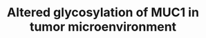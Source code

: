 ---
annotations:
- id: CL:0000084
  parent: native cell
  type: Cell Type Ontology
  value: T cell
- id: CL:0001063
  type: Cell Type Ontology
  value: neoplastic cell
- id: CL:0000451
  parent: native cell
  type: Cell Type Ontology
  value: dendritic cell
- id: PW:0000013
  parent: disease pathway
  type: Pathway Ontology
  value: disease pathway
- id: CL:0000235
  parent: native cell
  type: Cell Type Ontology
  value: macrophage
- id: PW:0000605
  parent: disease pathway
  type: Pathway Ontology
  value: cancer pathway
- id: DOID:162
  parent: disease of cellular proliferation
  type: Disease Ontology
  value: cancer
authors:
- Laurent
- Khanspers
- Eweitz
- Egonw
citedin: ''
communities:
- CPTAC
- PancCanNet
description: Altered MUC1 glycosylation extends to its role as a promoter of chronic
  inflammatory conditions that lead to malignant transformation and cancer progression.  Inspired
  by Figure 3 in [Cascio et al](https://pmc.ncbi.nlm.nih.gov/articles/PMC5197949/).
last-edited: 2025-03-03
ndex: 15003a23-8b6b-11eb-9e72-0ac135e8bacf
organisms:
- Homo sapiens
redirect_from:
- /index.php/Pathway:WP4480
- /instance/WP4480
- /instance/WP4480_r137147
revision: r137147
schema-jsonld:
- '@context': https://schema.org/
  '@id': https://wikipathways.github.io/pathways/WP4480.html
  '@type': Dataset
  creator:
    '@type': Organization
    name: WikiPathways
  description: Altered MUC1 glycosylation extends to its role as a promoter of chronic
    inflammatory conditions that lead to malignant transformation and cancer progression.  Inspired
    by Figure 3 in [Cascio et al](https://pmc.ncbi.nlm.nih.gov/articles/PMC5197949/).
  keywords:
  - CHUK
  - IKBKB
  - IKBKG
  - IL6
  - MUC1
  - NFKB1
  - NFKBIA
  - RELA
  - TNF
  license: CC0
  name: Altered glycosylation of MUC1 in tumor microenvironment
seo: CreativeWork
title: Altered glycosylation of MUC1 in tumor microenvironment
wpid: WP4480
---